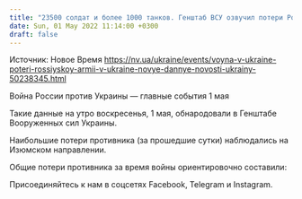 ```yaml
---
title: "23500 солдат и более 1000 танков. Генштаб ВСУ озвучил потери России с начала войны против Украины"
date: Sun, 01 May 2022 11:14:00 +0300
draft: false
---
```

Источник: Новое Время https://nv.ua/ukraine/events/voyna-v-ukraine-poteri-rossiyskoy-armii-v-ukraine-novye-dannye-novosti-ukrainy-50238345.html


Война России против Украины — главные события 1 мая

Такие данные на утро воскресенья, 1 мая, обнародовали в Генштабе Вооруженных сил Украины.

Наибольшие потери противника (за прошедшие сутки) наблюдались на Изюмском направлении.

Общие потери противника за время войны ориентировочно составили:

Присоединяйтесь к нам в соцсетях Facebook, Telegram и Instagram.
